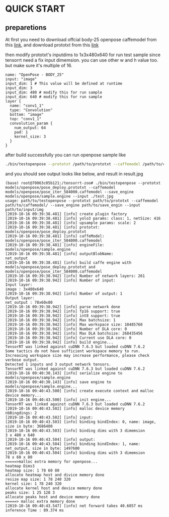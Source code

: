 <!--
 * @Author: zerollzeng
 * @Date: 2019-10-16 16:45:46
 * @LastEditors: zerollzeng
 * @LastEditTime: 2019-10-17 11:36:11
 -->
# QUICK START

## preparetions

At first you need to download offcial body-25 openpose caffemodel from this [link](http://posefs1.perception.cs.cmu.edu/OpenPose/models/), and download prototxt from this [link](https://raw.githubusercontent.com/CMU-Perceptual-Computing-Lab/openpose/master/models/pose/body_25/pose_deploy.prototxt)

then modify prototxt's inputdims to 1x3x480x640 for run test sample since tensorrt need a fix input dimemsion. you can use other w and h value too. but make sure it's multiple of 16.
```
name: "OpenPose - BODY_25"
input: "image"
input_dim: 1 # This value will be defined at runtime
input_dim: 3
input_dim: 480 # modify this for run sample
input_dim: 640 # modify this for run sample
layer {
  name: "conv1_1"
  type: "Convolution"
  bottom: "image"
  top: "conv1_1"
  convolution_param {
    num_output: 64
    pad: 1
    kernel_size: 3
  }
}
```

after build successfully you can run openpose sample like
```bash
./bin/testopenpose --prototxt /path/to/prototxt --caffemodel /path/to/caffemodel --save_engine path/to/save_engine --input /path/to/input_image --run_mode 0
```

and you should see output looks like below, and result in result.jpg
```
(base) root@70063c05b121:/tensorrt-zoo# ./bin/testopenpose --prototxt models/openpose/pose_deploy.prototxt --caffemodel models/openpose/pose_iter_584000.caffemodel --save_engine models/openpose/sample.engine --input ./test.jpg 
usage: path/to/testopenpose --prototxt path/to/prototxt --caffemodel path/to/caffemodel/ --save_engine path/to/save_engin --input path/to/input/img
[2019-10-16 09:39:38.481] [info] create plugin factory
[2019-10-16 09:39:38.481] [info] yolo3 params: class: 1, netSize: 416 
[2019-10-16 09:39:38.481] [info] upsample params: scale: 2
[2019-10-16 09:39:38.481] [info] prototxt: models/openpose/pose_deploy.prototxt
[2019-10-16 09:39:38.481] [info] caffeModel: models/openpose/pose_iter_584000.caffemodel
[2019-10-16 09:39:38.481] [info] engineFile: models/openpose/sample.engine
[2019-10-16 09:39:38.481] [info] outputBlobName: 
net_output 
[2019-10-16 09:39:38.481] [info] build caffe engine with models/openpose/pose_deploy.prototxt and models/openpose/pose_iter_584000.caffemodel
[2019-10-16 09:39:38.942] [info] Number of network layers: 261
[2019-10-16 09:39:38.942] [info] Number of input: 
Input layer: 
image : 3x480x640 
[2019-10-16 09:39:38.942] [info] Number of output: 1
Output layer: 
net_output : 78x60x80 
[2019-10-16 09:39:38.942] [info] parse network done
[2019-10-16 09:39:38.942] [info] fp16 support: true
[2019-10-16 09:39:38.942] [info] int8 support: true
[2019-10-16 09:39:38.942] [info] Max batchsize: 1
[2019-10-16 09:39:38.942] [info] Max workspace size: 10485760
[2019-10-16 09:39:38.942] [info] Number of DLA core: 0
[2019-10-16 09:39:38.942] [info] Max DLA batchsize: 268435456
[2019-10-16 09:39:38.942] [info] Current use DLA core: 0
[2019-10-16 09:39:38.942] [info] build engine...
TensorRT was linked against cuDNN 7.6.3 but loaded cuDNN 7.6.2
Some tactics do not have sufficient workspace memory to run. Increasing workspace size may increase performance, please check verbose output.
Detected 1 inputs and 3 output network tensors.
TensorRT was linked against cuDNN 7.6.3 but loaded cuDNN 7.6.2
[2019-10-16 09:40:30.143] [info] serialize engine to models/openpose/sample.engine
[2019-10-16 09:40:30.143] [info] save engine to models/openpose/sample.engine...
[2019-10-16 09:40:43.500] [info] create execute context and malloc device memory...
[2019-10-16 09:40:43.500] [info] init engine...
TensorRT was linked against cuDNN 7.6.3 but loaded cuDNN 7.6.2
[2019-10-16 09:40:43.502] [info] malloc device memory
nbBingdings: 2
[2019-10-16 09:40:43.502] [info] input: 
[2019-10-16 09:40:43.503] [info] binding bindIndex: 0, name: image, size in byte: 3686400
[2019-10-16 09:40:43.503] [info] binding dims with 3 dimemsion
3 x 480 x 640   
[2019-10-16 09:40:43.504] [info] output: 
[2019-10-16 09:40:43.504] [info] binding bindIndex: 1, name: net_output, size in byte: 1497600
[2019-10-16 09:40:43.504] [info] binding dims with 3 dimemsion
78 x 60 x 80   
=====>malloc extra memory for openpose...
heatmap Dims3
heatmap size: 1 78 60 80
allocate heatmap host and divice memory done
resize map size: 1 78 240 320
kernel size: 1 78 240 320
allocate kernel host and device memory done
peaks size: 1 25 128 3
allocate peaks host and device memory done
=====> malloc extra memory done
[2019-10-16 09:40:43.547] [info] net forward takes 40.6057 ms
inference Time : 89.374 ms
```
